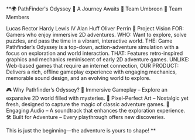 **🌍 PathFinder's Odyssey
🦊 A Journey Awaits
🌙 Team Umbreon
👥 Team Members

Lucas Rector
Hardy Lewis IV
Alan Huff
Oliver Perrin
🚀 Project Vision
FOR: Gamers who enjoy immersive 2D adventures.
WHO: Want to explore, solve puzzles, and pass the time in a vibrant, interactive world.
THE: Game Pathfinder’s Odyssey is a top-down, action-adventure simulation with a focus on exploration and world interaction.
THAT: Features retro-inspired graphics and mechanics reminiscent of early 2D adventure games.
UNLIKE: Web-based games that require an internet connection,
OUR PRODUCT: Delivers a rich, offline gameplay experience with engaging mechanics, memorable sound design, and an evolving world to explore.

🎮 Why Pathfinder’s Odyssey?
🌟 Immersive Gameplay – Explore an expansive 2D world filled with mysteries.
🎨 Pixel-Perfect Art – Nostalgic yet fresh, designed to capture the magic of classic adventure games.
🎵 Engaging Audio – A soundtrack that enhances the exploration experience.
🛠️ Built for Adventure – Every playthrough offers new discoveries.

This is just the beginning—the adventure is yours to shape!
**
